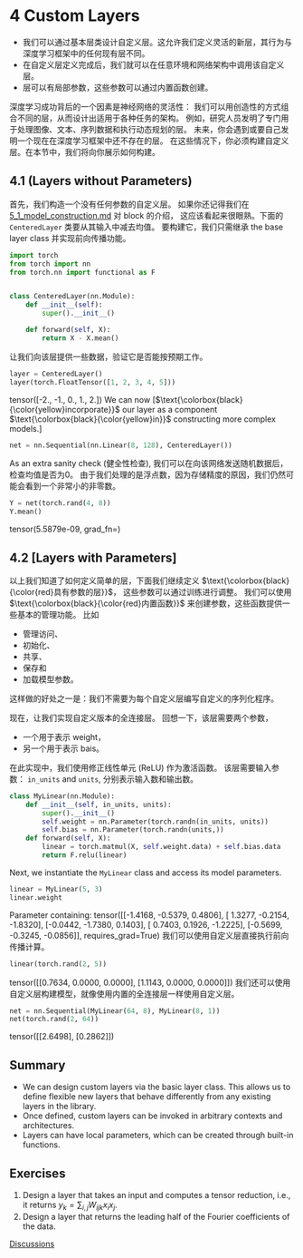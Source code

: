 # 4 Custom Layers


* 我们可以通过基本层类设计自定义层。这允许我们定义灵活的新层，其行为与深度学习框架中的任何现有层不同。
* 在自定义层定义完成后，我们就可以在任意环境和网络架构中调用该自定义层。
* 层可以有局部参数，这些参数可以通过内置函数创建。



深度学习成功背后的一个因素是神经网络的灵活性： 我们可以用创造性的方式组合不同的层，从而设计出适用于各种任务的架构。 例如，研究人员发明了专门用于处理图像、文本、序列数据和执行动态规划的层。 未来，你会遇到或要自己发明一个现在在深度学习框架中还不存在的层。 在这些情况下，你必须构建自定义层。在本节中，我们将向你展示如何构建。

## 4.1 (**Layers without Parameters**)

首先，我们构造一个没有任何参数的自定义层。 如果你还记得我们在 [5_1_model_construction.md](5_1_model_construction.md) 对 block 的介绍， 这应该看起来很眼熟。下面的 `CenteredLayer` 类要从其输入中减去均值。 要构建它，我们只需继承 the base layer class 并实现前向传播功能。

```python
import torch
from torch import nn
from torch.nn import functional as F


class CenteredLayer(nn.Module):
    def __init__(self):
        super().__init__()

    def forward(self, X):
        return X - X.mean()
```

让我们向该层提供一些数据，验证它是否能按预期工作。

```python
layer = CenteredLayer()
layer(torch.FloatTensor([1, 2, 3, 4, 5]))
```

tensor([-2., -1.,  0.,  1.,  2.])
We can now [$\text{\colorbox{black}{\color{yellow}incorporate}}$ our layer as a component $\text{\colorbox{black}{\color{yellow}in}}$ constructing more complex models.]

```python
net = nn.Sequential(nn.Linear(8, 128), CenteredLayer())
```
As an extra sanity check (健全性检查), 我们可以在向该网络发送随机数据后，检查均值是否为0。 由于我们处理的是浮点数，因为存储精度的原因，我们仍然可能会看到一个非常小的非零数。

```python
Y = net(torch.rand(4, 8))
Y.mean()
```
tensor(5.5879e-09, grad_fn=<MeanBackward0>)
## 4.2 [**Layers with Parameters**]

以上我们知道了如何定义简单的层，下面我们继续定义 $\text{\colorbox{black}{\color{red}具有参数的层}}$， 这些参数可以通过训练进行调整。 我们可以使用 $\text{\colorbox{black}{\color{red}内置函数}}$ 来创建参数，这些函数提供一些基本的管理功能。 比如

- 管理访问、
- 初始化、
- 共享、
- 保存和
- 加载模型参数。

这样做的好处之一是：我们不需要为每个自定义层编写自定义的序列化程序。

现在，让我们实现自定义版本的全连接层。 回想一下，该层需要两个参数，

- 一个用于表示 weight，
- 另一个用于表示 bais。

在此实现中，我们使用修正线性单元 (ReLU) 作为激活函数。 该层需要输入参数： `in_units` and `units`, 分别表示输入数和输出数。

```python
class MyLinear(nn.Module):
    def __init__(self, in_units, units):
        super().__init__()
        self.weight = nn.Parameter(torch.randn(in_units, units))
        self.bias = nn.Parameter(torch.randn(units,))
    def forward(self, X):
        linear = torch.matmul(X, self.weight.data) + self.bias.data
        return F.relu(linear)
```
Next, we instantiate the `MyLinear` class and access its model parameters.

```python
linear = MyLinear(5, 3)
linear.weight
```
Parameter containing:
tensor([[-1.4168, -0.5379,  0.4806],
        [ 1.3277, -0.2154, -1.8320],
        [-0.0442, -1.7380,  0.1403],
        [ 0.7403,  0.1926, -1.2225],
        [-0.5699, -0.3245, -0.0856]], requires_grad=True)
我们可以使用自定义层直接执行前向传播计算。

```python
linear(torch.rand(2, 5))
```
tensor([[0.7634, 0.0000, 0.0000],
        [1.1143, 0.0000, 0.0000]])
我们还可以使用自定义层构建模型，就像使用内置的全连接层一样使用自定义层。

```python
net = nn.Sequential(MyLinear(64, 8), MyLinear(8, 1))
net(torch.rand(2, 64))
```
tensor([[2.6498],
        [0.2862]])
## Summary

* We can design custom layers via the basic layer class. This allows us to define flexible new layers that behave differently from any existing layers in the library.
* Once defined, custom layers can be invoked in arbitrary contexts and architectures.
* Layers can have local parameters, which can be created through built-in functions.

## Exercises

1. Design a layer that takes an input and computes a tensor reduction,
   i.e., it returns $y_k = \sum_{i, j} W_{ijk} x_i x_j$.
2. Design a layer that returns the leading half of the Fourier coefficients of the data.

[Discussions](https://discuss.d2l.ai/t/59)
